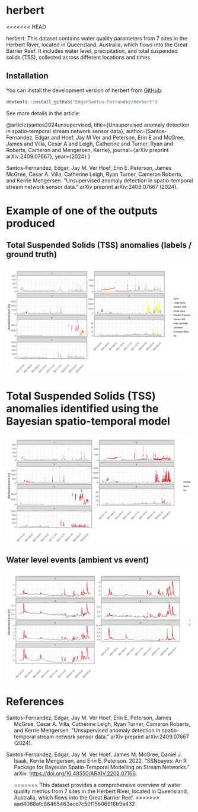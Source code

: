 # herbert
<<<<<<< HEAD

<!-- badges: start -->
<!-- badges: end -->

herbert: This dataset contains water quality parameters from 7 sites in the Herbert River, located in Queensland, Australia, which flows into the Great Barrier Reef. It includes water level, precipitation, and total suspended solids (TSS), collected across different locations and times.

## Installation

You can install the development version of herbert from [GitHub](https://github.com/):


``` r
devtools::install_github("EdgarSantos-Fernandez/herbert")
```

See more details in the article:

@article{santos2024unsupervised,
  title={Unsupervised anomaly detection in spatio-temporal stream network sensor data},
  author={Santos-Fernandez, Edgar and Hoef, Jay M Ver and Peterson, Erin E and McGree, James and Villa, Cesar A and Leigh, Catherine and Turner, Ryan and Roberts, Cameron and Mengersen, Kerrie},
  journal={arXiv preprint arXiv:2409.07667},
  year={2024}
}

Santos-Fernandez, Edgar, Jay M. Ver Hoef, Erin E. Peterson, James McGree, Cesar A. Villa, Catherine Leigh, Ryan Turner, Cameron Roberts, and Kerrie Mengersen. "Unsupervised anomaly detection in spatio-temporal stream network sensor data." arXiv preprint arXiv:2409.07667 (2024).



# Example of one of the outputs produced


## Total Suspended Solids (TSS) anomalies (labels / ground truth)

![Alt Text](man/figures/tss_anom.png)


# Total Suspended Solids (TSS) anomalies identified using the Bayesian spatio-temporal model

![Alt Text](man/figures/tss_preds.png)


## Water level events (ambient vs event)

![Alt Text](man/figures/level.png)


# References

<div id="refs" class="references csl-bib-body hanging-indent">

<div id="ref-ssnbayesArxiv" class="csl-entry">


Santos-Fernandez, Edgar, Jay M. Ver Hoef, Erin E. Peterson, James McGree, Cesar A. Villa, Catherine Leigh, Ryan Turner, Cameron Roberts, and Kerrie Mengersen. "Unsupervised anomaly detection in spatio-temporal stream network sensor data." arXiv preprint arXiv:2409.07667 (2024).

Santos-Fernandez, Edgar, Jay M. Ver Hoef, James M. McGree, Daniel J.
Isaak, Kerrie Mengersen, and Erin E. Peterson. 2022. “SSNbayes: An R
Package for Bayesian Spatio-Temporal Modelling on Stream Networks.”
arXiv. <https://doi.org/10.48550/ARXIV.2202.07166>.

</div>
=======
This dataset provides a comprehensive overview of water quality metrics from 7 sites in the Herbert River, located in Queensland, Australia, which flows into the Great Barrier Reef.
>>>>>>> aad4088afc86465463acd7c50f15b06916b9a432
